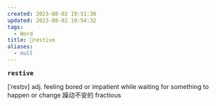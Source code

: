```yaml
---
created: 2023-08-02 19:51:30
updated: 2023-08-02 19:54:32
tags:
  - Word
title: 📖restive
aliases:
  - null
---
```


<pre><strong>restive</strong></pre>
[ˈrestɪv]
adj. feeling bored or impatient while waiting for something to happen or change 躁动不安的
fractious
